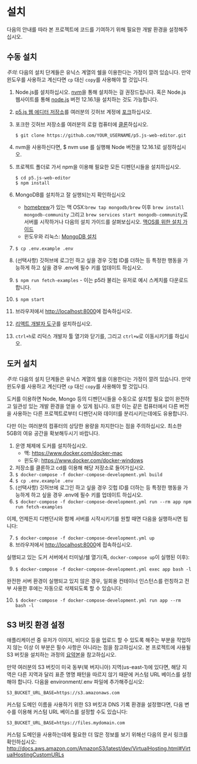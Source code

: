 # 설치

다음의 안내를 따라 본 프로젝트에 코드를 기여하기 위해 필요한 개발 환경을 설정해주십시오.

## 수동 설치

_주의_: 다음의 설치 단계들은 유닉스 계열의 쉘을 이용한다는 가정이 깔려 있습니다. 만약 윈도우를 사용하고 계신다면 `cp` 대신 `copy`를 사용해야 할 것입니다.

1. Node.js를 설치하십시오. [nvm](https://github.com/nvm-sh/nvm)을 통해 설치하는 걸 권장드립니다. 혹은 Node.js 웹사이트를 통해 [node.js](https://nodejs.org/download/release/v12.16.1/) 버전 12.16.1을 설치하는 것도 가능합니다.
2. [p5.js 웹 에디터 저장소](https://github.com/processing/p5.js-web-editor)를 여러분의 깃허브 계정에 [포크](https://help.github.com/articles/fork-a-repo)하십시오.
3. 포크한 깃허브 저장소를 여러분의 로컬 컴퓨터에 [클론](https://help.github.com/articles/cloning-a-repository/)하십시오.

   ```
   $ git clone https://github.com/YOUR_USERNAME/p5.js-web-editor.git
   ```

4. nvm을 사용하신다면, $ nvm use 를 실행해 Node 버전을 12.16.1로 설정하십시오.
5. 프로젝트 폴더로 가서 npm을 이용해 필요한 모든 디펜던시들을 설치하십시오.

   ```
   $ cd p5.js-web-editor
   $ npm install
   ```

6. MongoDB를 설치하고 잘 실행되는지 확인하십시오
   - [homebrew](http://brew.sh/)가 있는 맥 OSX:`brew tap mongodb/brew` 이후 `brew install mongodb-community` 그리고 `brew services start mongodb-community`로 서버를 시작하거나 다음의 설치 가이드를 살펴보십시오. [맥OS를 위한 설치 가이드](https://docs.mongodb.com/manual/tutorial/install-mongodb-on-os-x/)
   - 윈도우와 리눅스: [MongoDB 설치](https://docs.mongodb.com/manual/installation/)
7. `$ cp .env.example .env`
8. (선택사항) 깃허브에 로그인 하고 싶을 경우 깃헙 ID를 더하는 등 특정한 행동을 가능하게 하고 싶을 경우 .env에 필수 키를 업데이트 하십시오.
9. `$ npm run fetch-examples` - 이는 p5라 불리는 유저로 예시 스케치를 다운로드 합니다.
10. `$ npm start`
11. 브라우저에서 [http://localhost:8000](http://localhost:8000)에 접속하십시오.
12. [리액트 개발자 도구](https://chrome.google.com/webstore/detail/react-developer-tools/fmkadmapgofadopljbjfkapdkoienihi?hl=en)를 설치하십시오.
13. `ctrl+h`로 리덕스 개발자 툴 열기와 닫기를, 그리고 `ctrl+w`로 이동시키기를 하십시오.

## 도커 설치

_주의_: 다음의 설치 단계들은 유닉스 계열의 쉘을 이용한다는 가정이 깔려 있습니다. 만약 윈도우를 사용하고 계신다면 `cp` 대신 `copy`를 사용해야 할 것입니다.

도커를 이용하면 Node, Mongo 등의 디펜던시들을 수동으로 설치할 필요 없이 완전하고 일관성 있는 개발 환경을 얻을 수 있게 됩니다. 또한 이는 같은 컴퓨터에서 다른 버전을 사용하는 다른 프로젝트로부터 디펜던시와 데이터를 분리시키는데에도 유용합니다.

다만 이는 여러분의 컴퓨터의 상당한 용량을 차지한다는 점을 주의하십시오. 최소한 5GB의 여유 공간을 확보해두시기 바랍니다.

1. 운영 체제에 도커를 설치하십시오.
   - 맥: https://www.docker.com/docker-mac
   - 윈도우: https://www.docker.com/docker-windows
2. 저장소를 클론하고 cd를 이용해 해당 저장소로 들어가십시오.
3. `$ docker-compose -f docker-compose-development.yml build`
4. `$ cp .env.example .env`
5. (선택사항) 깃허브에 로그인 하고 싶을 경우 깃헙 ID를 더하는 등 특정한 행동을 가능하게 하고 싶을 경우 .env에 필수 키를 업데이트 하십시오.
6. `$ docker-compose -f docker-compose-development.yml run --rm app npm run fetch-examples`

이제, 언제든지 디펜던시와 함께 서버를 시작시키기를 원할 때면 다음을 실행하시면 됩니다:

7. `$ docker-compose -f docker-compose-development.yml up`
8. 브라우저에서 [http://localhost:8000](http://localhost:8000)에 접속하십시오.

실행되고 있는 도커 서버에서 터미널/쉘 열기(즉, `docker-compose up`이 실행된 이후):

9. `$ docker-compose -f docker-compose-development.yml exec app bash -l`

완전한 서버 환경이 실행되고 있지 않은 경우, 일회용 컨테이너 인스턴스를 런칭하고 전부 사용한 후에는 자동으로 삭제되도록 할 수 있습니다:

10. `$ docker-compose -f docker-compose-development.yml run app --rm bash -l`

## S3 버킷 환경 설정

애플리케이션 중 유저가 이미지, 비디오 등을 업로드 할 수 있도록 해주는 부분을 작업하지 않는 이상 이 부분은 필수 사항은 아니라는 점을 참고하십시오. 본 프로젝트에 사용될 S3 버킷을 설치하는 과정의 [요약본](https://gist.github.com/catarak/70c9301f0fd1ac2d6b58de03f61997e3)을 참고하십시오.

만약 여러분의 S3 버킷이 미국 동부(북 버지니아) 지역(us-east-1)에 있다면, 해당 지역은 다른 지역과 달리 표준 명명 패턴을 따르지 않기 때문에 커스텀 URL 베이스를 설정해야 합니다. 다음을 environment/.env 파일에 추가해주십시오:

`S3_BUCKET_URL_BASE=https://s3.amazonaws.com`

커스텀 도메인 이름을 사용하기 위한 S3 버킷과 DNS 기록 환경을 설정했다면, 다음 변수를 이용해 커스텀 URL 베이스를 설정할 수도 있습니다:

`S3_BUCKET_URL_BASE=https://files.mydomain.com`

커스텀 도메인을 사용하는데에 필요한 더 많은 정보를 보기 위해선 다음의 문서 링크를 확인하십시오: http://docs.aws.amazon.com/AmazonS3/latest/dev/VirtualHosting.html#VirtualHostingCustomURLs
